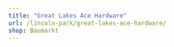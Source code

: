 ```yaml
---
title: "Great Lakes Ace Hardware"
url: /lincoln-park/great-lakes-ace-hardware/
shop: Baumarkt
---
```

